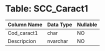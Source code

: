 # Table: SCC_Caract1

| Column Name | Data Type | Nullable |
|-------------|-----------|----------|
| Cod_caract1 | char | NO |
| Descripcion | nvarchar | NO |
